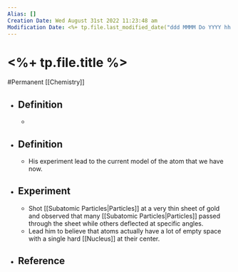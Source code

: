 ```yaml
---
Alias: []
Creation Date: Wed August 31st 2022 11:23:48 am 
Modification Date: <%+ tp.file.last_modified_date("ddd MMMM Do YYYY hh:mm:ss a") %>
---
```

# <%+ tp.file.title %>
#Permanent [[Chemistry]]

- ## Definition
	- 

- ## Definition
	- His experiment lead to the current model of the atom that we have now.
- ## Experiment
	- Shot [[Subatomic Particles|Particles]] at a very thin sheet of gold and observed that many [[Subatomic Particles|Particles]] passed through the sheet while others deflected at specific angles.
	- Lead him to believe that atoms actually have a lot of empty space with a single hard [[Nucleus]] at their center.
- ## Reference
